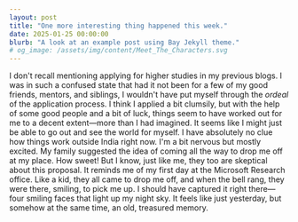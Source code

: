 ```yaml
---
layout: post
title: "One more interesting thing happened this week."
date: 2025-01-25 00:00:00
blurb: "A look at an example post using Bay Jekyll theme."
# og_image: /assets/img/content/Meet_The_Characters.svg
---
```


I don't recall mentioning applying for higher studies in my previous blogs. I was in such a confused state that had it not been for a few of my good friends, mentors, and siblings, I wouldn't have put myself through the <i>ordeal</i> of the application process. I think I applied a bit clumsily, but with the help of some good people and a bit of luck, things seem to have worked out for me to a decent extent—more than I had imagined. It seems like I might just be able to go out and see the world for myself. I have absolutely no clue how things work outside India right now. I'm a bit nervous but mostly excited. My family suggested the idea of coming all the way to drop me off at my place. How sweet! But I know, just like me, they too are skeptical about this proposal. It reminds me of my first day at the Microsoft Research office. Like a kid, they all came to drop me off, and when the bell rang, they were there, smiling, to pick me up. I should have captured it right there—four smiling faces that light up my night sky. It feels like just yesterday, but somehow at the same time, an old, treasured memory.
